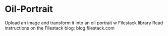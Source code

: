 # Oil-Portrait
Upload an image and transform it into an oil portrait w Filestack library
Read instructions on the Filestack blog: blog.filestack.com
